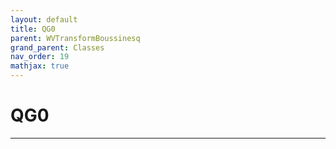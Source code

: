 ```yaml
---
layout: default
title: QG0
parent: WVTransformBoussinesq
grand_parent: Classes
nav_order: 19
mathjax: true
---
```


#  QG0




---


